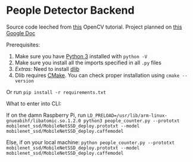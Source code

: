 # People Detector Backend
Source code leeched from [this](https://www.pyimagesearch.com/2018/08/13/opencv-people-counter/) OpenCV tutorial.
Project planned on [this Google Doc](https://docs.google.com/document/d/1QFvyTcN5wA5pJ-S6BqXIjYd8eC87hOfNvDYKG-PZnrk/edit?usp=sharing)

Prerequisites:
1. Make sure you have [Python 3](https://www.python.org/downloads/windows/) installed with `python -V`
2. Make sure you install all the imports specified in all `.py` files
3. *Extras:* Need to install [dlib](http://dlib.net/)
4. Dlib requires [CMake](https://cmake.org/download/). You can check proper installation using `cmake --version`
 
 Or run `pip install -r requirements.txt`
 
 What to enter into CLI:

If on the damn Raspberry Pi, run `LD_PRELOAD=/usr/lib/arm-linux-gnueabihf/libatomic.so.1.2.0 python3 people_counter.py --prototxt mobilenet_ssd/MobileNetSSD_deploy.prototxt --model mobilenet_ssd/MobileNetSSD_deploy.caffemodel`

Else, if on your local machine:  `python people_counter.py --prototxt mobilenet_ssd/MobileNetSSD_deploy.prototxt --model mobilenet_ssd/MobileNetSSD_deploy.caffemodel`

